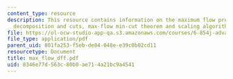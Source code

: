```yaml
---
content_type: resource
description: This resource contains information on the maximum flow problem, flow
  decomposition and cuts, max-flow min-cut theorem and scaling algorithm.
file: https://ol-ocw-studio-app-qa.s3.amazonaws.com/courses/6-854j-advanced-algorithms-fall-2005/8346e77d563c80b0ae714a21bc9a4541_max_flow_dff.pdf
file_type: application/pdf
parent_uid: 801fa253-f5eb-de84-048e-e39c0b02cd11
resourcetype: Document
title: max_flow_dff.pdf
uid: 8346e77d-563c-80b0-ae71-4a21bc9a4541
---
```


